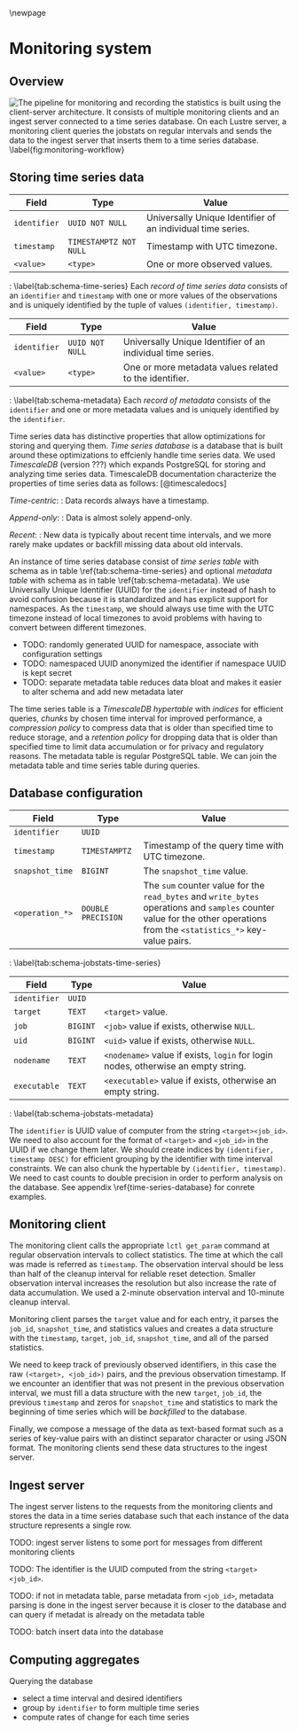 \newpage

# Monitoring system
## Overview
![
The pipeline for monitoring and recording the statistics is built using the client-server architecture.
It consists of multiple monitoring clients and an ingest server connected to a time series database.
On each Lustre server, a monitoring client queries the jobstats on regular intervals and sends the data to the ingest server that inserts them to a time series database.
\label{fig:monitoring-workflow}
](figures/lustre-monitor.drawio.svg)


## Storing time series data
Field | Type | Value
---|----|----------
`identifier` | `UUID NOT NULL` | Universally Unique Identifier of an individual time series.
`timestamp` | `TIMESTAMPTZ NOT NULL` | Timestamp with UTC timezone.
`<value>` | `<type>` | One or more observed values.

: \label{tab:schema-time-series}
  Each *record of time series data* consists of an `identifier` and `timestamp` with one or more values of the observations and is uniquely identified by the tuple of values `(identifier, timestamp)`.


Field | Type | Value
---|----|----------
`identifier` | `UUID NOT NULL` | Universally Unique Identifier of an individual time series.
`<value>` | `<type>` | One or more metadata values related to the identifier.

: \label{tab:schema-metadata}
  Each *record of metadata* consists of the `identifier` and one or more metadata values and is uniquely identified by the `identifier`.


Time series data has distinctive properties that allow optimizations for storing and querying them.
*Time series database* is a database that is built around these optimizations to effcienly handle time series data.
We used *TimescaleDB* (version ???) which expands PostgreSQL for storing and analyzing time series data.
TimescaleDB documentation characterize the properties of time series data as follows:
[@timescaledocs]

*Time-centric*:
: Data records always have a timestamp.

*Append-only*:
: Data is almost solely append-only.

*Recent*:
: New data is typically about recent time intervals, and we more rarely make updates or backfill missing data about old intervals.

An instance of time series database consist of *time series table* with schema as in table \ref{tab:schema-time-series} and optional *metadata table* with schema as in table \ref{tab:schema-metadata}.
We use Universally Unique Identifier (UUID) for the `identifier` instead of hash to avoid confusion because it is standardized and has explicit support for namespaces.
As the `timestamp`, we should always use time with the UTC timezone instead of local timezones to avoid problems with having to convert between different timezones.

* TODO: randomly generated UUID for namespace, associate with configuration settings
* TODO: namespaced UUID anonymized the identifier if namespace UUID is kept secret
* TODO: separate metadata table reduces data bloat and makes it easier to alter schema and add new metadata later

The time series table is a *TimescaleDB hypertable* with *indices* for efficient queries, *chunks* by chosen time interval for improved performance, a *compression policy* to compress data that is older than specified time to reduce storage, and a *retention policy* for dropping data that is older than specified time to limit data accumulation or for privacy and regulatory reasons.
The metadata table is regular PostgreSQL table.
We can join the metadata table and time series table during queries.


## Database configuration
Field | Type | Value
---|---|----------
`identifier` | `UUID` |
`timestamp` | `TIMESTAMPTZ` | Timestamp of the query time with UTC timezone.
`snapshot_time` | `BIGINT` | The `snapshot_time` value.
`<operation_*>` | `DOUBLE PRECISION` | The `sum` counter value for the `read_bytes` and `write_bytes` operations and `samples` counter value for the other operations from the `<statistics_*>` key-value pairs.

: \label{tab:schema-jobstats-time-series}


Field | Type | Value
---|---|----------
`identifier` | `UUID` |
`target` | `TEXT` | `<target>` value.
`job` | `BIGINT` | `<job>` value if exists, otherwise `NULL`.
`uid` | `BIGINT` | `<uid>` value if exists, otherwise `NULL`.
`nodename` | `TEXT` | `<nodename>` value if exists, `login` for login nodes, otherwise an empty string.
`executable` | `TEXT` | `<executable>` value if exists, otherwise an empty string.

: \label{tab:schema-jobstats-metadata}


The `identifier` is UUID value of computer from the string `<target><job_id>`.
We need to also account for the format of `<target>` and `<job_id>` in the UUID if we change them later.
We should create indices by `(identifier, timestamp DESC)` for efficient grouping by the identifier with time interval constraints.
We can also chunk the hypertable by `(identifier, timestamp)`.
We need to cast counts to double precision in order to perform analysis on the database.
See appendix \ref{time-series-database} for conrete examples.


## Monitoring client
The monitoring client calls the appropriate `lctl get_param` command at regular observation intervals to collect statistics.
The time at which the call was made is referred as `timestamp`.
The observation interval should be less than half of the cleanup interval for reliable reset detection.
Smaller observation interval increases the resolution but also increase the rate of data accumulation.
We used a 2-minute observation interval and 10-minute cleanup interval.

Monitoring client parses the `target` value and for each entry, it parses the `job_id`, `snapshot_time`, and statistics values and creates a data structure with the `timestamp`, `target`, `job_id`, `snapshot_time`, and all of the parsed statistics.

We need to keep track of previously observed identifiers, in this case the raw `(<target>, <job_id>)` pairs, and the previous observation timestamp.
If we encounter an identifier that was not present in the previous observation interval, we must fill a data structure with the new `target`, `job_id`, the previous `timestamp` and zeros for `snapshot_time` and statistics to mark the beginning of time series which will be *backfilled* to the database.

Finally, we compose a message of the data as text-based format such as a series of key-value pairs with an distinct separator character or using JSON format.
The monitoring clients send these data structures to the ingest server.


## Ingest server
The ingest server listens to the requests from the monitoring clients and stores the data in a time series database such that each instance of the data structure represents a single row.

TODO: ingest server listens to some port for messages from different monitoring clients

TODO: The identifier is the UUID computed from the string `<target><job_id>`.

TODO: if not in metadata table, parse metadata from `<job_id>`, metadata parsing is done in the ingest server because it is closer to the database and can query if metadat is already on the metadata table

TODO: batch insert data into the database


## Computing aggregates
Querying the database

* select a time interval and desired identifiers
* group by `identifier` to form multiple time series
* compute rates of change for each time series


